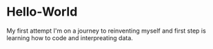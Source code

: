 # Hello-World
My first attempt
I'm on a journey to reinventing myself and first step is learning how to code and interpreating data.
